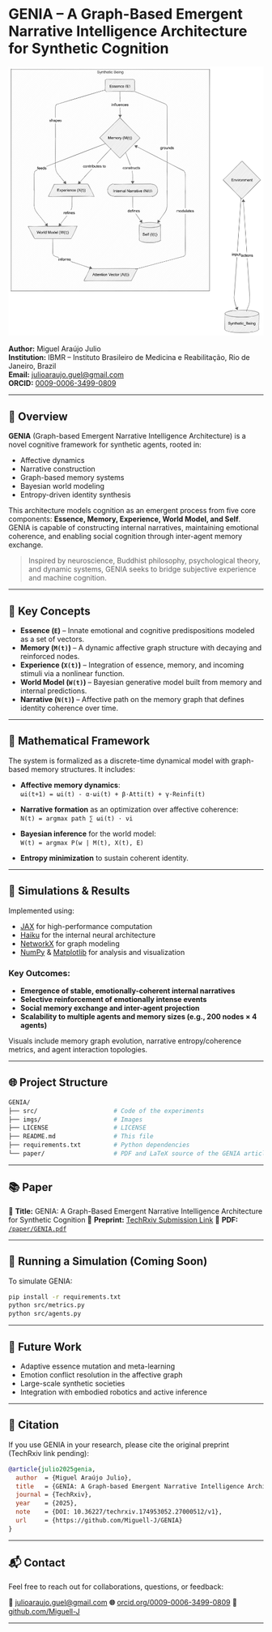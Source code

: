 # GENIA – A Graph-Based Emergent Narrative Intelligence Architecture for Synthetic Cognition

![image](imgs/mermaid.png "flowchart")

**Author:** Miguel Araújo Julio  
**Institution:** IBMR – Instituto Brasileiro de Medicina e Reabilitação, Rio de Janeiro, Brazil  
**Email:** julioaraujo.guel@gmail.com  
**ORCID:** [0009-0006-3499-0809](https://orcid.org/0009-0006-3499-0809)  

---

## 🧠 Overview

**GENIA** (Graph-based Emergent Narrative Intelligence Architecture) is a novel cognitive framework for synthetic agents, rooted in:

- Affective dynamics  
- Narrative construction  
- Graph-based memory systems  
- Bayesian world modeling  
- Entropy-driven identity synthesis

This architecture models cognition as an emergent process from five core components: **Essence, Memory, Experience, World Model, and Self**. GENIA is capable of constructing internal narratives, maintaining emotional coherence, and enabling social cognition through inter-agent memory exchange.

> Inspired by neuroscience, Buddhist philosophy, psychological theory, and dynamic systems, GENIA seeks to bridge subjective experience and machine cognition.

---

## 🧬 Key Concepts

- **Essence (`E`)** – Innate emotional and cognitive predispositions modeled as a set of vectors.
- **Memory (`M(t)`)** – A dynamic affective graph structure with decaying and reinforced nodes.
- **Experience (`X(t)`)** – Integration of essence, memory, and incoming stimuli via a nonlinear function.
- **World Model (`W(t)`)** – Bayesian generative model built from memory and internal predictions.
- **Narrative (`N(t)`)** – Affective path on the memory graph that defines identity coherence over time.

---

## 📐 Mathematical Framework

The system is formalized as a discrete-time dynamical model with graph-based memory structures. It includes:

- **Affective memory dynamics**:  
  `ωi(t+1) = ωi(t) - α·ωi(t) + β·Atti(t) + γ·Reinfi(t)`

- **Narrative formation** as an optimization over affective coherence:  
  `N(t) = argmax path ∑ ωi(t) · νi`

- **Bayesian inference** for the world model:  
  `W(t) = argmax P(w | M(t), X(t), E)`

- **Entropy minimization** to sustain coherent identity.

---

## 🧪 Simulations & Results

Implemented using:

- [JAX](https://github.com/google/jax) for high-performance computation
- [Haiku](https://github.com/deepmind/dm-haiku) for the internal neural architecture
- [NetworkX](https://networkx.org/) for graph modeling
- [NumPy](https://numpy.org/) & [Matplotlib](https://matplotlib.org/) for analysis and visualization

### Key Outcomes:

- **Emergence of stable, emotionally-coherent internal narratives**
- **Selective reinforcement of emotionally intense events**
- **Social memory exchange and inter-agent projection**
- **Scalability to multiple agents and memory sizes (e.g., 200 nodes × 4 agents)**

Visuals include memory graph evolution, narrative entropy/coherence metrics, and agent interaction topologies.

---

## 🌐 Project Structure

```bash
GENIA/
├── src/                     # Code of the experiments
├── imgs/                    # Images                   
├── LICENSE                  # LICENSE
├── README.md                # This file
├── requirements.txt         # Python dependencies
└── paper/                   # PDF and LaTeX source of the GENIA article
````

---

## 📚 Paper

📄 **Title:** GENIA: A Graph-Based Emergent Narrative Intelligence Architecture for Synthetic Cognition
📌 **Preprint:** [TechRxiv Submission Link](https://doi.org/10.36227/techrxiv.174953052.27000512/v1)
📁 **PDF:** [`/paper/GENIA.pdf`](./paper/GENIA.pdf)

---

## 🚀 Running a Simulation (Coming Soon)

To simulate GENIA:

```bash
pip install -r requirements.txt
python src/metrics.py
python src/agents.py
```

---

## 📌 Future Work

* Adaptive essence mutation and meta-learning
* Emotion conflict resolution in the affective graph
* Large-scale synthetic societies
* Integration with embodied robotics and active inference

---

## 🤝 Citation

If you use GENIA in your research, please cite the original preprint (TechRxiv link pending):

```bibtex
@article{julio2025genia,
  author  = {Miguel Araújo Julio},
  title   = {GENIA: A Graph-based Emergent Narrative Intelligence Architecture for Synthetic Cognition},
  journal = {TechRxiv},
  year    = {2025},
  note    = {DOI: 10.36227/techrxiv.174953052.27000512/v1},
  url     = {https://github.com/Miguell-J/GENIA}
}
```

---

## 📬 Contact

Feel free to reach out for collaborations, questions, or feedback:

**📧** [julioaraujo.guel@gmail.com](mailto:julioaraujo.guel@gmail.com)
**🌐** [orcid.org/0009-0006-3499-0809](https://orcid.org/0009-0006-3499-0809)
**🐙** [github.com/Miguell-J](https://github.com/Miguell-J)

---
